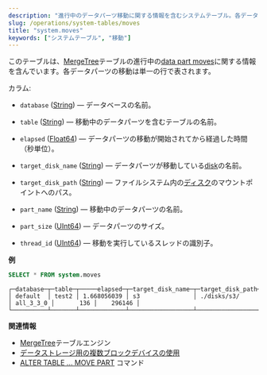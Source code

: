 ```yaml
---
description: "進行中のデータパーツ移動に関する情報を含むシステムテーブル。各データパーツの移動は単一の行で表されます。"
slug: /operations/system-tables/moves
title: "system.moves"
keywords: ["システムテーブル", "移動"]
---
```


このテーブルは、[MergeTree](/engines/table-engines/mergetree-family/mergetree.md)テーブルの進行中の[data part moves](/sql-reference/statements/alter/partition#move-partitionpart)に関する情報を含んでいます。各データパーツの移動は単一の行で表されます。

カラム:

- `database` ([String](/sql-reference/data-types/string.md)) — データベースの名前。

- `table` ([String](/sql-reference/data-types/string.md)) — 移動中のデータパーツを含むテーブルの名前。

- `elapsed` ([Float64](../../sql-reference/data-types/float.md)) — データパーツの移動が開始されてから経過した時間（秒単位）。

- `target_disk_name` ([String](disks.md)) — データパーツが移動している[disk](/operations/system-tables/disks/)の名前。

- `target_disk_path` ([String](disks.md)) — ファイルシステム内の[ディスク](/operations/system-tables/disks/)のマウントポイントへのパス。

- `part_name` ([String](/sql-reference/data-types/string.md)) — 移動中のデータパーツの名前。

- `part_size` ([UInt64](../../sql-reference/data-types/int-uint.md)) — データパーツのサイズ。

- `thread_id` ([UInt64](../../sql-reference/data-types/int-uint.md)) — 移動を実行しているスレッドの識別子。

**例**

```sql
SELECT * FROM system.moves
```

```response
┌─database─┬─table─┬─────elapsed─┬─target_disk_name─┬─target_disk_path─┬─part_name─┬─part_size─┬─thread_id─┐
│ default  │ test2 │ 1.668056039 │ s3               │ ./disks/s3/      │ all_3_3_0 │       136 │    296146 │
└──────────┴───────┴─────────────┴──────────────────┴──────────────────┴───────────┴───────────┴───────────┘
```

**関連情報**

- [MergeTree](/engines/table-engines/mergetree-family/mergetree.md)テーブルエンジン
- [データストレージ用の複数ブロックデバイスの使用](/engines/table-engines/mergetree-family/mergetree#table_engine-mergetree-multiple-volumes)
- [ALTER TABLE ... MOVE PART](/sql-reference/statements/alter/partition#move-partitionpart) コマンド
